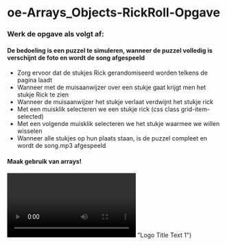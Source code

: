 # oe-Arrays_Objects-RickRoll-Opgave
### Werk de opgave als volgt af:
#### De bedoeling is een puzzel te simuleren, wanneer de puzzel volledig is verschijnt de foto en wordt de song afgespeeld
* Zorg ervoor dat de stukjes Rick gerandomiseerd worden telkens de pagina laadt
* Wanneer met de muisaanwijzer over een stukje gaat krijgt men het stukje Rick te zien
* Wanneer de muisaanwijzer het stukje verlaat verdwijnt het stukje rick
* Met een muisklik selecteren we een stukje rick (css class grid-item-selected)
* Met een volgende muisklik selecteren we het stukje waarmee we willen wisselen
* Wanneer alle stukjes op hun plaats staan, is de puzzel compleet en wordt de song.mp3 afgespeeld
#### Maak gebruik van arrays!

![alt text](img/demo.mp4) "Logo Title Text 1")
